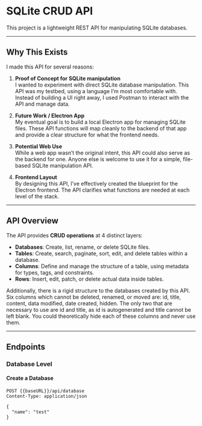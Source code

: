 # SQLite CRUD API

This project is a lightweight REST API for manipulating SQLite databases.  

---

## Why This Exists

I made this API for several reasons:  

1. **Proof of Concept for SQLite manipulation**  
   I wanted to experiment with direct SQLite database manipulation. This API was my testbed, using a language I’m most comfortable with. Instead of building a UI right away, I used Postman to interact with the API and manage data.

2. **Future Work / Electron App**  
   My eventual goal is to build a local Electron app for managing SQLite files. These API functions will map cleanly to the backend of that app and provide a clear structure for what the frontend needs.

3. **Potential Web Use**  
   While a web app wasn’t the original intent, this API could also serve as the backend for one. Anyone else is welcome to use it for a simple, file-based SQLite manipulation API.

4. **Frontend Layout**  
   By designing this API, I’ve effectively created the blueprint for the Electron frontend. The API clarifies what functions are needed at each level of the stack.

---

## API Overview

The API provides **CRUD operations** at 4 distinct layers:

- **Databases**: Create, list, rename, or delete SQLite files.
- **Tables**: Create, search, paginate, sort, edit, and delete tables within a database.
- **Columns**: Define and manage the structure of a table, using metadata for types, tags, and constraints.
- **Rows**: Insert, edit, patch, or delete actual data inside tables.

Additionally, there is a rigid structure to the databases created by this API. Six columns which cannot be deleted, renamed, or moved are: id, title, content, data modified, date created, hidden. The only two that are necessary to use are id and title, as id is autogenerated and title cannot be left blank. You could theoretically hide each of these columns and never use them.

---

## Endpoints

### Database Level

#### Create a Database
```http
POST {{baseURL}}/api/database
Content-Type: application/json

{
  "name": "test"
}
